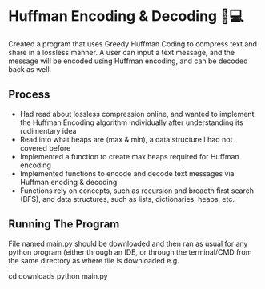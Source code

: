 # Huffman Encoding & Decoding 🔐💻

Created a program that uses Greedy Huffman Coding to compress text and share in a lossless manner. A user can input a text message, and the message will be encoded using Huffman encoding, and can be decoded back as well.

## Process

- Had read about lossless compression online, and wanted to implement the Huffman Encoding algorithm individually after understanding its rudimentary idea
- Read into what heaps are (max & min), a data structure I had not covered before
- Implemented a function to create max heaps required for Huffman encoding
- Implemented functions to encode and decode text messages via Huffman enoding & decoding
- Functions rely on concepts, such as recursion and breadth first search (BFS), and data structures, such as lists, dictionaries, heaps, etc.

## Running The Program

File named main.py should be downloaded and then ran as usual for any python program (either through an IDE, or through the terminal/CMD from the same directory as where file is downloaded e.g.

cd downloads
python main.py

